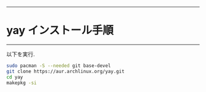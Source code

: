 -----

# yay インストール手順

-----

以下を実行.

```bash
sudo pacman -S --needed git base-devel
git clone https://aur.archlinux.org/yay.git
cd yay
makepkg -si
```

